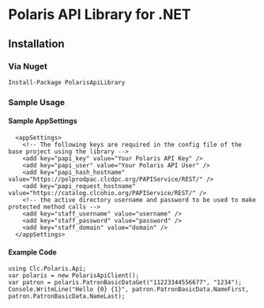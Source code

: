 # Polaris API Library for .NET

## Installation

### Via Nuget

	Install-Package PolarisApiLibrary
	
### Sample Usage

#### Sample AppSettings

      <appSettings>
		<!-- The following keys are required in the config file of the base project using the library -->
		<add key="papi_key" value="Your Polaris API Key" />
		<add key="papi_user" value="Your Polaris API User" />
		<add key="papi_hash_hostname" value="https://polprodpac.clcdpc.org/PAPIService/REST/" />
		<add key="papi_request_hostname" value="https://catalog.clcohio.org/PAPIService/REST/" />
		<!-- the active directory username and password to be used to make protected method calls -->
		<add key="staff_username" value="username" />
		<add key="staff_password" value="password" />
		<add key="staff_domain" value="domain" />
	  </appSettings>
	
#### Example Code
	using Clc.Polaris.Api;
	var polaris = new PolarisApiClient();
	var patron = polaris.PatronBasicDataGet("11223344556677", "1234");
	Console.WriteLine("Hello {0} {1}", patron.PatronBasicData.NameFirst, patron.PatronBasicData.NameLast);